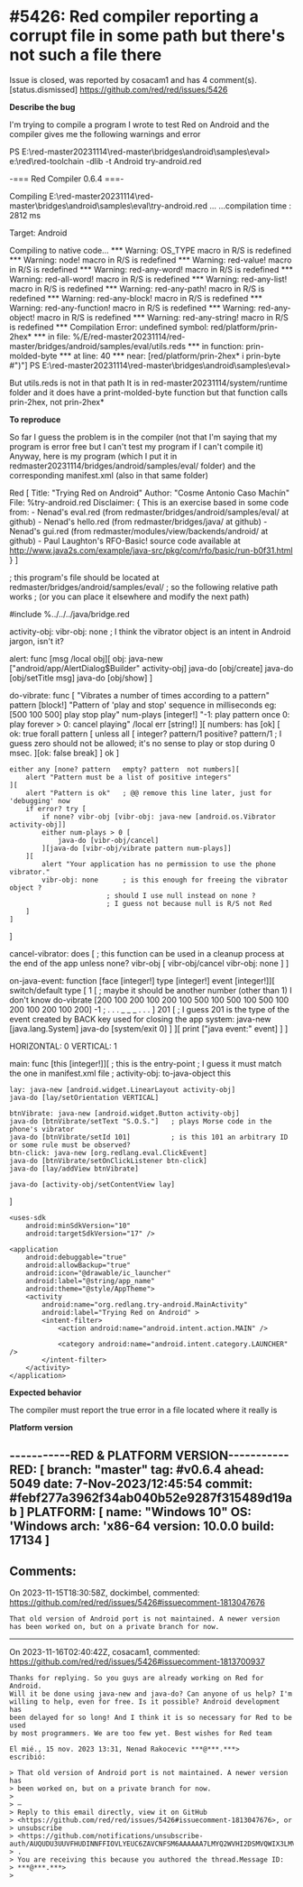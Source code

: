
#5426: Red compiler reporting a corrupt file in some path but there's not such a file there
================================================================================
Issue is closed, was reported by cosacam1 and has 4 comment(s).
[status.dismissed]
<https://github.com/red/red/issues/5426>

**Describe the bug**

I'm trying to compile a program I wrote to test Red on Android and the compiler gives me the following warnings and error

PS E:\red-master20231114\red-master\bridges\android\samples\eval> e:\red\red-toolchain -dlib -t Android try-android.red

-=== Red Compiler 0.6.4 ===-

Compiling E:\red-master20231114\red-master\bridges\android\samples\eval\try-android.red ...
...compilation time : 2812 ms

Target: Android

Compiling to native code...
*** Warning: OS_TYPE macro in R/S is redefined
*** Warning: node! macro in R/S is redefined
*** Warning: red-value! macro in R/S is redefined
*** Warning: red-any-word! macro in R/S is redefined
*** Warning: red-all-word! macro in R/S is redefined
*** Warning: red-any-list! macro in R/S is redefined
*** Warning: red-any-path! macro in R/S is redefined
*** Warning: red-any-block! macro in R/S is redefined
*** Warning: red-any-function! macro in R/S is redefined
*** Warning: red-any-object! macro in R/S is redefined
*** Warning: red-any-string! macro in R/S is redefined
*** Compilation Error: undefined symbol: red/platform/prin-2hex*
*** in file: %/E/red-master20231114/red-master/bridges/android/samples/eval/utils.reds
*** in function: prin-molded-byte
*** at line: 40
*** near: [red/platform/prin-2hex* i prin-byte #")"]
PS E:\red-master20231114\red-master\bridges\android\samples\eval>

But utils.reds is not in that path
It is  in red-master20231114/system/runtime folder and it does have a print-molded-byte function but that function calls prin-2hex, not prin-2hex*

**To reproduce**

So far I guess the problem is in the compiler (not that I'm saying that my program is error free but I can't test my program if I can't compile it) Anyway, here is my program (which I put it in redmaster20231114/bridges/android/samples/eval/ folder) and the corresponding manifest.xml (also in that same folder)

Red [
    Title: "Trying Red on Android"
    Author: "Cosme Antonio Caso Machín"
    File: %try-android.red
    Disclaimer: {
        This is an exercise based in some code from:
        - Nenad's eval.red  (from redmaster/bridges/android/samples/eval/ at github)
        - Nenad's hello.red (from redmaster/bridges/java/ at github)
        - Nenad's gui.red   (from redmaster/modules/view/backends/android/ at github)
        - Paul Laughton's RFO-Basic! source code available at http://www.java2s.com/example/java-src/pkg/com/rfo/basic/run-b0f31.html
    }
]

; this program's file should be located at redmaster/bridges/android/samples/eval/
; so the following relative path works
; (or you can place it elsewhere and modify the next path)

#include %../../../java/bridge.red

activity-obj: vibr-obj: none    ; I think the vibrator object is an intent in Android jargon, isn't it?

alert: func [msg /local obj][
	obj: java-new ["android/app/AlertDialog$Builder" activity-obj]
	java-do [obj/create]
	java-do [obj/setTitle msg]
	java-do [obj/show]
]

do-vibrate: func [
    "Vibrates a number of times according to a pattern"
    pattern [block!]        "Pattern of 'play and stop' sequence in milliseconds eg: [500 100 500] play stop play"
    num-plays [integer!]    "-1: play pattern once     0: play forever     > 0: cancel playing"
    /local err [string!]
][
    numbers: has [ok] [
        ok: true
        forall pattern [
            unless all [
                integer? pattern/1
                positive? pattern/1 ; I guess zero should not be allowed; it's no sense to play or stop during 0 msec.
            ][ok: false break]
        ]
        ok
    ]    
    
    either any [none? pattern   empty? pattern  not numbers][
        alert "Pattern must be a list of positive integers"
    ][
        alert "Pattern is ok"   ; @@ remove this line later, just for 'debugging' now
        if error? try [
            if none? vibr-obj [vibr-obj: java-new [android.os.Vibrator activity-obj]]
            either num-plays > 0 [
                java-do [vibr-obj/cancel]
            ][java-do [vibr-obj/vibrate pattern num-plays]]
        ][
            alert "Your application has no permission to use the phone vibrator."
            vibr-obj: none      ; is this enough for freeing the vibrator object ?
                            ; should I use null instead on none ? 
                            ; I guess not because null is R/S not Red
        ]
    ]
]

cancel-vibrator: does [     ; this function can be used in a cleanup process at the end of the app
    unless none? vibr-obj [
        vibr-obj/cancel
        vibr-obj: none
    ]
]

on-java-event: function [face [integer!] type [integer!] event [integer!]][
	switch/default type [
		1 [     ; maybe it should be another number (other than 1) I don't know
           do-vibrate [200 100 200 100 200 100 500 100 500 100 500 100 200 100 200 100 200] -1 ; . . . _ _ _ . . .
		]
		201 [   ; I guess 201 is the type of the event created by BACK key used for closing the app
			system: java-new [java.lang.System]	
			java-do [system/exit 0]
		]
	][
		print ["java event:" event]
	]
]

HORIZONTAL: 0
VERTICAL: 	1

main: func [this [integer!]][   ; this is the entry-point
                                ; I guess it must match the one in manifest.xml file
                                ; <action android:name="android.intent.action.MAIN" />
	activity-obj: to-java-object this

	lay: java-new [android.widget.LinearLayout activity-obj]
	java-do [lay/setOrientation VERTICAL]

	btnVibrate: java-new [android.widget.Button activity-obj]
	java-do [btnVibrate/setText "S.O.S."]   ; plays Morse code in the phone's vibrator
	java-do [btnVibrate/setId 101]          ; is this 101 an arbitrary ID or some rule must be observed?
	btn-click: java-new [org.redlang.eval.ClickEvent]
	java-do [btnVibrate/setOnClickListener btn-click]
	java-do [lay/addView btnVibrate]    
    
	java-do [activity-obj/setContentView lay]
]

<?xml version="1.0" encoding="utf-8"?>
<manifest xmlns:android="http://schemas.android.com/apk/res/android"
    package="org.redlang.try-android"
    android:versionCode="1"
    android:versionName="1.0" >

    <uses-sdk
        android:minSdkVersion="10"
        android:targetSdkVersion="17" />

    <application
        android:debuggable="true"
        android:allowBackup="true"
        android:icon="@drawable/ic_launcher"
        android:label="@string/app_name"
        android:theme="@style/AppTheme">
        <activity
            android:name="org.redlang.try-android.MainActivity"
            android:label="Trying Red on Android" >
            <intent-filter>
                <action android:name="android.intent.action.MAIN" />

                <category android:name="android.intent.category.LAUNCHER" />
            </intent-filter>
        </activity>
    </application>

</manifest>

**Expected behavior**

The compiler must report the true error in a file located where it really is

**Platform version**

-----------RED & PLATFORM VERSION----------- 
RED: [ branch: "master" tag: #v0.6.4 ahead: 5049 date: 7-Nov-2023/12:45:54 commit: #febf277a3962f34ab040b52e9287f315489d19ab ]
PLATFORM: [ name: "Windows 10" OS: 'Windows arch: 'x86-64 version: 10.0.0 build: 17134 ]
--------------------------------------------


Comments:
--------------------------------------------------------------------------------

On 2023-11-15T18:30:58Z, dockimbel, commented:
<https://github.com/red/red/issues/5426#issuecomment-1813047676>

    That old version of Android port is not maintained. A newer version has been worked on, but on a private branch for now.

--------------------------------------------------------------------------------

On 2023-11-16T02:40:42Z, cosacam1, commented:
<https://github.com/red/red/issues/5426#issuecomment-1813700937>

    Thanks for replying. So you guys are already working on Red for Android.
    Will it be done using java-new and java-do? Can anyone of us help? I'm
    willing to help, even for free. Is it possible? Android development has
    been delayed for so long! And I think it is so necessary for Red to be used
    by most programmers. We are too few yet. Best wishes for Red team
    
    El mié., 15 nov. 2023 13:31, Nenad Rakocevic ***@***.***>
    escribió:
    
    > That old version of Android port is not maintained. A newer version has
    > been worked on, but on a private branch for now.
    >
    > —
    > Reply to this email directly, view it on GitHub
    > <https://github.com/red/red/issues/5426#issuecomment-1813047676>, or
    > unsubscribe
    > <https://github.com/notifications/unsubscribe-auth/AUQUDU3UUVFHUDINNFFIOVLYEUC6ZAVCNFSM6AAAAAA7LMYQ2WVHI2DSMVQWIX3LMV43OSLTON2WKQ3PNVWWK3TUHMYTQMJTGA2DONRXGY>
    > .
    > You are receiving this because you authored the thread.Message ID:
    > ***@***.***>
    >

